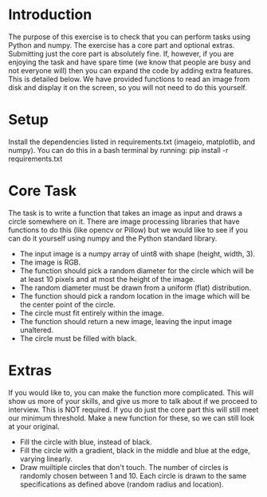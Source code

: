 # Introduction 
The purpose of this exercise is to check that you can perform tasks using Python and numpy.
The exercise has a core part and optional extras.
Submitting just the core part is absolutely fine.
If, however, if you are enjoying the task and have spare time (we know that people are busy and not
everyone will) then you can expand the code by adding extra features. This is detailed below.
We have provided functions to read an image from disk and display it on the screen,
so you will not need to do this yourself.

# Setup 
Install the dependencies listed in requirements.txt (imageio, matplotlib, and numpy).
You can do this in a bash terminal by running:
   pip install -r requirements.txt

# Core Task 
The task is to write a function that takes an image as input and draws a circle somewhere on it.
There are image processing libraries that have functions to do this (like opencv or Pillow) but we
would like to see if you can do it yourself using numpy and the Python standard library.
- The input image is a numpy array of uint8 with shape (height, width, 3).
- The image is RGB.
- The function should pick a random diameter for the circle which will be at least 10 pixels and at
  most the height of the image.
- The random diameter must be drawn from a uniform (flat) distribution.
- The function should pick a random location in the image which will be the center point of the
  circle.
- The circle must fit entirely within the image.
- The function should return a new image, leaving the input image unaltered.
- The circle must be filled with black.

# Extras 
If you would like to, you can make the function more complicated.
This will show us more of your skills, and give us more to talk about if we proceed to interview.
This is NOT required. If you do just the core part this will still meet our minimum threshold.
Make a new function for these, so we can still look at your original.
- Fill the circle with blue, instead of black.
- Fill the circle with a gradient, black in the middle and blue at the edge, varying linearly.
- Draw muiltiple circles that don't touch.
  The number of circles is randomly chosen between 1 and 10.
  Each circle is drawn to the same specifications as defined above (random radius and location).

